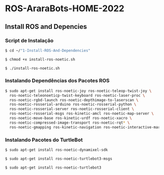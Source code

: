 # ROS-AraraBots-HOME-2022


## Install ROS and Depencies


### Script de Instalação
``` bash
$ cd ~/"1-Install-ROS-And-Dependencies"
```
``` bash
$ chmod +x install-ros-noetic.sh
```
``` bash
$ ./install-ros-noetic.sh
```


### Instalando Dependências dos Pacotes ROS

``` bash
$ sudo apt-get install ros-noetic-joy ros-noetic-teleop-twist-joy \
  ros-noetic-teleonoeticp-twist-keyboard ros-noetic-laser-proc \
  ros-noetic-rgbd-launch ros-noetic-depthimage-to-laserscan \
  ros-noetic-rosserial-arduino ros-noetic-rosserial-python \
  ros-noetic-rosserial-server ros-noetic-rosserial-client \
  ros-noetic-rosserial-msgs ros-kinetic-amcl ros-noetic-map-server \
  ros-noetic-move-base ros-kinetic-urdf ros-noetic-xacro \
  ros-noetic-compressed-image-transport ros-noetic-rqt* \
  ros-noetic-gmapping ros-kinetic-navigation ros-noetic-interactive-markers
```
### Instalando Pacotes do TurtleBot

```bash
$ sudo apt-get install ros-noetic-dynamixel-sdk
```
```bash
$ sudo apt-get install ros-noetic-turtlebot3-msgs
```
```bash
$ sudo apt-get install ros-noetic-turtlebot3
```

